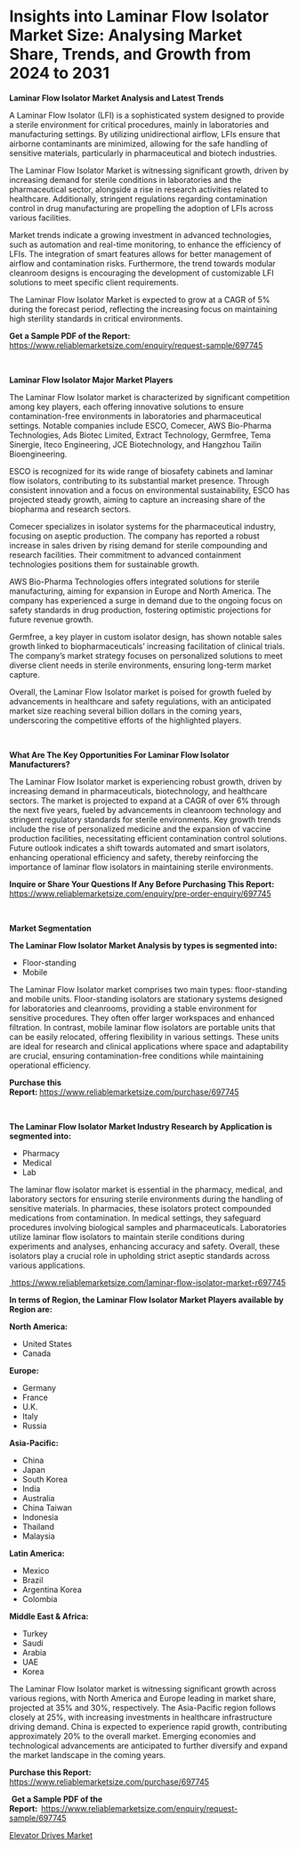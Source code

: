 <p><h1>Insights into Laminar Flow Isolator Market Size: Analysing Market Share, Trends, and Growth from 2024 to 2031</h1></p><p><strong>Laminar Flow Isolator Market Analysis and Latest Trends</strong></p>
<p><p>A Laminar Flow Isolator (LFI) is a sophisticated system designed to provide a sterile environment for critical procedures, mainly in laboratories and manufacturing settings. By utilizing unidirectional airflow, LFIs ensure that airborne contaminants are minimized, allowing for the safe handling of sensitive materials, particularly in pharmaceutical and biotech industries.</p><p>The Laminar Flow Isolator Market is witnessing significant growth, driven by increasing demand for sterile conditions in laboratories and the pharmaceutical sector, alongside a rise in research activities related to healthcare. Additionally, stringent regulations regarding contamination control in drug manufacturing are propelling the adoption of LFIs across various facilities.</p><p>Market trends indicate a growing investment in advanced technologies, such as automation and real-time monitoring, to enhance the efficiency of LFIs. The integration of smart features allows for better management of airflow and contamination risks. Furthermore, the trend towards modular cleanroom designs is encouraging the development of customizable LFI solutions to meet specific client requirements.</p><p>The Laminar Flow Isolator Market is expected to grow at a CAGR of 5% during the forecast period, reflecting the increasing focus on maintaining high sterility standards in critical environments.</p></p>
<p><strong>Get a Sample PDF of the Report:&nbsp;</strong> <a href="https://www.reliablemarketsize.com/enquiry/request-sample/697745?utm_campaign=1991&utm_medium=2&utm_source=Github&utm_content=ia&utm_term=27122024&utm_id=laminar-flow-isolator">https://www.reliablemarketsize.com/enquiry/request-sample/697745</a></p>
<p>&nbsp;</p>
<p><strong>Laminar Flow Isolator Major Market Players</strong></p>
<p><p>The Laminar Flow Isolator market is characterized by significant competition among key players, each offering innovative solutions to ensure contamination-free environments in laboratories and pharmaceutical settings. Notable companies include ESCO, Comecer, AWS Bio-Pharma Technologies, Ads Biotec Limited, Extract Technology, Germfree, Tema Sinergie, Iteco Engineering, JCE Biotechnology, and Hangzhou Tailin Bioengineering.</p><p>ESCO is recognized for its wide range of biosafety cabinets and laminar flow isolators, contributing to its substantial market presence. Through consistent innovation and a focus on environmental sustainability, ESCO has projected steady growth, aiming to capture an increasing share of the biopharma and research sectors.</p><p>Comecer specializes in isolator systems for the pharmaceutical industry, focusing on aseptic production. The company has reported a robust increase in sales driven by rising demand for sterile compounding and research facilities. Their commitment to advanced containment technologies positions them for sustainable growth.</p><p>AWS Bio-Pharma Technologies offers integrated solutions for sterile manufacturing, aiming for expansion in Europe and North America. The company has experienced a surge in demand due to the ongoing focus on safety standards in drug production, fostering optimistic projections for future revenue growth.</p><p>Germfree, a key player in custom isolator design, has shown notable sales growth linked to biopharmaceuticals’ increasing facilitation of clinical trials. The company’s market strategy focuses on personalized solutions to meet diverse client needs in sterile environments, ensuring long-term market capture.</p><p>Overall, the Laminar Flow Isolator market is poised for growth fueled by advancements in healthcare and safety regulations, with an anticipated market size reaching several billion dollars in the coming years, underscoring the competitive efforts of the highlighted players.</p></p>
<p>&nbsp;</p>
<p><strong>What Are The Key Opportunities For Laminar Flow Isolator Manufacturers?</strong></p>
<p><p>The Laminar Flow Isolator market is experiencing robust growth, driven by increasing demand in pharmaceuticals, biotechnology, and healthcare sectors. The market is projected to expand at a CAGR of over 6% through the next five years, fueled by advancements in cleanroom technology and stringent regulatory standards for sterile environments. Key growth trends include the rise of personalized medicine and the expansion of vaccine production facilities, necessitating efficient contamination control solutions. Future outlook indicates a shift towards automated and smart isolators, enhancing operational efficiency and safety, thereby reinforcing the importance of laminar flow isolators in maintaining sterile environments.</p></p>
<p><strong>Inquire or Share Your Questions If Any Before Purchasing This Report:</strong> <a href="https://www.reliablemarketsize.com/enquiry/pre-order-enquiry/697745?utm_campaign=1991&utm_medium=2&utm_source=Github&utm_content=ia&utm_term=27122024&utm_id=laminar-flow-isolator">https://www.reliablemarketsize.com/enquiry/pre-order-enquiry/697745</a></p>
<p>&nbsp;</p>
<p><strong>Market Segmentation</strong></p>
<p><strong>The Laminar Flow Isolator Market Analysis by types is segmented into:</strong></p>
<p><ul><li>Floor-standing</li><li>Mobile</li></ul></p>
<p><p>The Laminar Flow Isolator market comprises two main types: floor-standing and mobile units. Floor-standing isolators are stationary systems designed for laboratories and cleanrooms, providing a stable environment for sensitive procedures. They often offer larger workspaces and enhanced filtration. In contrast, mobile laminar flow isolators are portable units that can be easily relocated, offering flexibility in various settings. These units are ideal for research and clinical applications where space and adaptability are crucial, ensuring contamination-free conditions while maintaining operational efficiency.</p></p>
<p><strong>Purchase this Report:&nbsp;</strong><a href="https://www.reliablemarketsize.com/purchase/697745?utm_campaign=1991&utm_medium=2&utm_source=Github&utm_content=ia&utm_term=27122024&utm_id=laminar-flow-isolator">https://www.reliablemarketsize.com/purchase/697745</a></p>
<p>&nbsp;</p>
<p><strong>The Laminar Flow Isolator Market Industry Research by Application is segmented into:</strong></p>
<p><ul><li>Pharmacy</li><li>Medical</li><li>Lab</li></ul></p>
<p><p>The laminar flow isolator market is essential in the pharmacy, medical, and laboratory sectors for ensuring sterile environments during the handling of sensitive materials. In pharmacies, these isolators protect compounded medications from contamination. In medical settings, they safeguard procedures involving biological samples and pharmaceuticals. Laboratories utilize laminar flow isolators to maintain sterile conditions during experiments and analyses, enhancing accuracy and safety. Overall, these isolators play a crucial role in upholding strict aseptic standards across various applications.</p></p>
<p><a href="https://www.reliablemarketsize.com/laminar-flow-isolator-market-r697745?utm_campaign=1991&utm_medium=2&utm_source=Github&utm_content=ia&utm_term=27122024&utm_id=laminar-flow-isolator">&nbsp;https://www.reliablemarketsize.com/laminar-flow-isolator-market-r697745</a></p>
<p><strong>In terms of Region, the Laminar Flow Isolator Market Players available by Region are:</strong></p>
<p>
    <p> <strong> North America: </strong>
        <ul>
            <li>United States</li>
            <li>Canada</li>
        </ul>
        </p> 
    <p> <strong> Europe: </strong>
        <ul>
            <li>Germany</li>
            <li>France</li>
            <li>U.K.</li>
            <li>Italy</li>
            <li>Russia</li>
        </ul>
        </p> 
    <p> <strong> Asia-Pacific: </strong>
        <ul>
            <li>China</li>
            <li>Japan</li>
            <li>South Korea</li>
            <li>India</li>
            <li>Australia</li>
            <li>China Taiwan</li>
            <li>Indonesia</li>
            <li>Thailand</li>
            <li>Malaysia</li>
        </ul>
        </p> 
    <p> <strong> Latin America: </strong>
        <ul>
            <li>Mexico</li>
            <li>Brazil</li>
            <li>Argentina Korea</li>
            <li>Colombia</li>
        </ul>
        </p> 
    <p> <strong> Middle East & Africa: </strong>
        <ul>
            <li>Turkey</li>
            <li>Saudi</li>
            <li>Arabia</li>
            <li>UAE</li>
            <li>Korea</li>
        </ul>
    </p>
    </p>
<p><p>The Laminar Flow Isolator market is witnessing significant growth across various regions, with North America and Europe leading in market share, projected at 35% and 30%, respectively. The Asia-Pacific region follows closely at 25%, with increasing investments in healthcare infrastructure driving demand. China is expected to experience rapid growth, contributing approximately 20% to the overall market. Emerging economies and technological advancements are anticipated to further diversify and expand the market landscape in the coming years.</p></p>
<p><strong>Purchase this Report: </strong><a href="https://www.reliablemarketsize.com/purchase/697745?utm_campaign=1991&utm_medium=2&utm_source=Github&utm_content=ia&utm_term=27122024&utm_id=laminar-flow-isolator">https://www.reliablemarketsize.com/purchase/697745</a></p>
<p>&nbsp;<strong>Get a Sample PDF of the Report:&nbsp;&nbsp;</strong><a href="https://www.reliablemarketsize.com/enquiry/request-sample/697745?utm_campaign=1991&utm_medium=2&utm_source=Github&utm_content=ia&utm_term=27122024&utm_id=laminar-flow-isolator">https://www.reliablemarketsize.com/enquiry/request-sample/697745</a></p>
<p><strong></strong></p>
<p><p><a href="https://github.com/YashRP12/Market-Research-Report-List-6/blob/main/elevator-drives-market.md?utm_campaign=1991&utm_medium=2&utm_source=Github&utm_content=ia&utm_term=27122024&utm_id=laminar-flow-isolator">Elevator Drives Market</a></p></p>